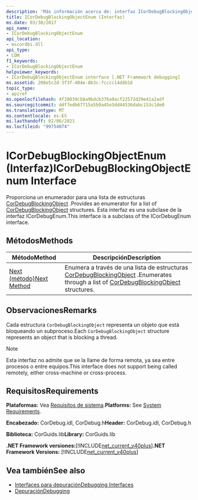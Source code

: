 ```yaml
---
description: 'Más información acerca de: interfaz ICorDebugBlockingObjectEnum'
title: ICorDebugBlockingObjectEnum (Interfaz)
ms.date: 03/30/2017
api_name:
- ICorDebugBlockingObjectEnum
api_location:
- mscordbi.dll
api_type:
- COM
f1_keywords:
- ICorDebugBlockingObjectEnum
helpviewer_keywords:
- ICorDebugBlockingObjectEnum interface [.NET Framework debugging]
ms.assetid: 208e5c2d-3f3f-404e-8b3c-7cccc14ddb16
topic_type:
- apiref
ms.openlocfilehash: 4f28039cb8a9bdcb376a9acf22572d29e41a2adf
ms.sourcegitcommit: ddf7edb67715a5b9a45e3dd44536dabc153c1de0
ms.translationtype: MT
ms.contentlocale: es-ES
ms.lasthandoff: 02/06/2021
ms.locfileid: "99754074"
---
```

# <a name="icordebugblockingobjectenum-interface"></a><span data-ttu-id="cb1b0-103">ICorDebugBlockingObjectEnum (Interfaz)</span><span class="sxs-lookup"><span data-stu-id="cb1b0-103">ICorDebugBlockingObjectEnum Interface</span></span>

<span data-ttu-id="cb1b0-104">Proporciona un enumerador para una lista de estructuras [CorDebugBlockingObject](cordebugblockingobject-structure.md) .</span><span class="sxs-lookup"><span data-stu-id="cb1b0-104">Provides an enumerator for a list of [CorDebugBlockingObject](cordebugblockingobject-structure.md) structures.</span></span> <span data-ttu-id="cb1b0-105">Esta interfaz es una subclase de la interfaz ICorDebugEnum.</span><span class="sxs-lookup"><span data-stu-id="cb1b0-105">This interface is a subclass of the ICorDebugEnum interface.</span></span>  
  
## <a name="methods"></a><span data-ttu-id="cb1b0-106">Métodos</span><span class="sxs-lookup"><span data-stu-id="cb1b0-106">Methods</span></span>  
  
|<span data-ttu-id="cb1b0-107">Método</span><span class="sxs-lookup"><span data-stu-id="cb1b0-107">Method</span></span>|<span data-ttu-id="cb1b0-108">Descripción</span><span class="sxs-lookup"><span data-stu-id="cb1b0-108">Description</span></span>|  
|------------|-----------------|  
|[<span data-ttu-id="cb1b0-109">Next (método)</span><span class="sxs-lookup"><span data-stu-id="cb1b0-109">Next Method</span></span>](icordebugblockingobjectenum-next-method.md)|<span data-ttu-id="cb1b0-110">Enumera a través de una lista de estructuras [CorDebugBlockingObject](cordebugblockingobject-structure.md) .</span><span class="sxs-lookup"><span data-stu-id="cb1b0-110">Enumerates through a list of [CorDebugBlockingObject](cordebugblockingobject-structure.md) structures.</span></span>|  
  
## <a name="remarks"></a><span data-ttu-id="cb1b0-111">Observaciones</span><span class="sxs-lookup"><span data-stu-id="cb1b0-111">Remarks</span></span>  

 <span data-ttu-id="cb1b0-112">Cada estructura `CorDebugBlockingObject` representa un objeto que está bloqueando un subproceso.</span><span class="sxs-lookup"><span data-stu-id="cb1b0-112">Each `CorDebugBlockingObject` structure represents an object that is blocking a thread.</span></span>  
  
> [!NOTE]
> <span data-ttu-id="cb1b0-113">Esta interfaz no admite que se la llame de forma remota, ya sea entre procesos o entre equipos.</span><span class="sxs-lookup"><span data-stu-id="cb1b0-113">This interface does not support being called remotely, either cross-machine or cross-process.</span></span>  
  
## <a name="requirements"></a><span data-ttu-id="cb1b0-114">Requisitos</span><span class="sxs-lookup"><span data-stu-id="cb1b0-114">Requirements</span></span>  

 <span data-ttu-id="cb1b0-115">**Plataformas:** Vea [Requisitos de sistema](../../get-started/system-requirements.md).</span><span class="sxs-lookup"><span data-stu-id="cb1b0-115">**Platforms:** See [System Requirements](../../get-started/system-requirements.md).</span></span>  
  
 <span data-ttu-id="cb1b0-116">**Encabezado:** CorDebug.idl, CorDebug.h</span><span class="sxs-lookup"><span data-stu-id="cb1b0-116">**Header:** CorDebug.idl, CorDebug.h</span></span>  
  
 <span data-ttu-id="cb1b0-117">**Biblioteca:** CorGuids.lib</span><span class="sxs-lookup"><span data-stu-id="cb1b0-117">**Library:** CorGuids.lib</span></span>  
  
 <span data-ttu-id="cb1b0-118">**.NET Framework versiones:**[!INCLUDE[net_current_v40plus](../../../../includes/net-current-v40plus-md.md)]</span><span class="sxs-lookup"><span data-stu-id="cb1b0-118">**.NET Framework Versions:** [!INCLUDE[net_current_v40plus](../../../../includes/net-current-v40plus-md.md)]</span></span>  
  
## <a name="see-also"></a><span data-ttu-id="cb1b0-119">Vea también</span><span class="sxs-lookup"><span data-stu-id="cb1b0-119">See also</span></span>

- [<span data-ttu-id="cb1b0-120">Interfaces para depuración</span><span class="sxs-lookup"><span data-stu-id="cb1b0-120">Debugging Interfaces</span></span>](debugging-interfaces.md)
- [<span data-ttu-id="cb1b0-121">Depuración</span><span class="sxs-lookup"><span data-stu-id="cb1b0-121">Debugging</span></span>](index.md)
